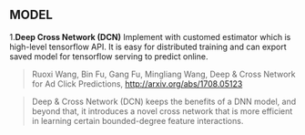 ## MODEL

1.**Deep Cross Network (DCN)**
    Implement with customed estimator which is high-level tensorflow API. It is easy for distributed training and can export saved model for tensorflow serving to predict online.

>Ruoxi Wang, Bin Fu, Gang Fu, Mingliang Wang, Deep & Cross Network for Ad Click Predictions, http://arxiv.org/abs/1708.05123

>Deep & Cross Network (DCN) keeps the benefits of a DNN model, and beyond that, it introduces a novel cross network that is more efficient in learning certain bounded-degree feature interactions.


